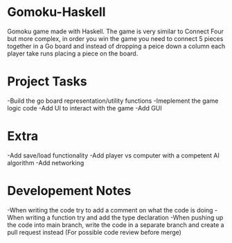 # Gomoku-Haskell
Gomoku game made with Haskell. The game is very similar to Connect Four but more complex, in order you win the game you need to connect 5 pieces together in a Go board and instead of dropping a peice down a column each player take runs placing a piece on the board. 

# Project Tasks
-Build the go board representation/utility functions
-Imeplement the game logic code
-Add UI to interact with the game
-Add GUI

# Extra
-Add save/load functionality
-Add player vs computer with a competent AI algorithm
-Add networking

# Developement Notes
-When writing the code try to add a comment on what the code is doing
-When writing a function try and add the type declaration
-When pushing up the code into main branch, write the code in a separate branch and create a pull request instead (For possible code review before merge)
